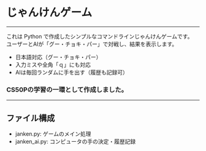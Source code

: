 # じゃんけんゲーム
---
これは Python で作成したシンプルなコマンドラインじゃんけんゲームです。  
ユーザーとAIが「グー・チョキ・パー」で対戦し、結果を表示します。

- 日本語対応（グー・チョキ・パー）
- 入力ミスや全角「ｑ」にも対応
- AIは毎回ランダムに手を出す（履歴も記録可）

### CS50Pの学習の一環として作成しました。
---

## ファイル構成

- janken.py: ゲームのメイン処理
- janken_ai.py: コンピュータの手の決定・履歴記録

